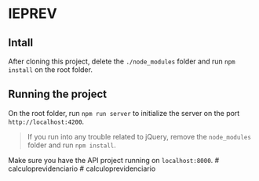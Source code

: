 # IEPREV

## Intall

After cloning this project, delete the `./node_modules` folder and run `npm install` on the root folder.

## Running the project

On the root folder, run `npm run server` to initialize the server on the port `http://localhost:4200`.

> If you run into any trouble related to jQuery, remove the `node_modules` folder and run `npm install`.

Make sure you have the API project running on `localhost:8000`.
#   c a l c u l o p r e v i d e n c i a r i o  
 #   c a l c u l o p r e v i d e n c i a r i o  
 